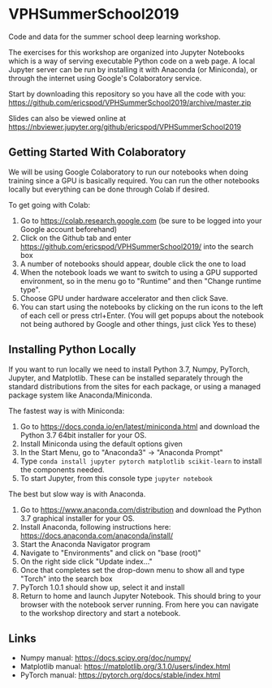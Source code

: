 # VPHSummerSchool2019
Code and data for the summer school deep learning workshop.

The exercises for this workshop are organized into Jupyter Notebooks which is a way of serving executable Python code on
a web page. A local Jupyter server can be run by installing it with Anaconda (or Miniconda), or through the internet using
Google's Colaboratory service. 

Start by downloading this repository so you have all the code with you: https://github.com/ericspod/VPHSummerSchool2019/archive/master.zip

Slides can also be viewed online at https://nbviewer.jupyter.org/github/ericspod/VPHSummerSchool2019

## Getting Started With Colaboratory

We will be using Google Colaboratory to run our notebooks when doing training since a GPU is basically required. You can
run the other notebooks locally but everything can be done through Colab if desired.

To get going with Colab:
1. Go to https://colab.research.google.com (be sure to be logged into your Google account beforehand)
2. Click on the Github tab and enter https://github.com/ericspod/VPHSummerSchool2019/ into the search box
3. A number of notebooks should appear, double click the one to load
4. When the notebook loads we want to switch to using a GPU supported environment, so in the menu go to "Runtime" and
then "Change runtime type". 
5. Choose GPU under hardware accelerator and then click Save.
6. You can start using the notebooks by clicking on the run icons to the left of each cell or press ctrl+Enter. (You will
get popups about the notebook not being authored by Google and other things, just click Yes to these)

## Installing Python Locally

If you want to run locally we need to install Python 3.7, Numpy, PyTorch, Jupyter, and Matplotlib. 
These can be installed separately through the standard distributions from the sites for each package,
or using a managed package system like Anaconda/Miniconda.

The fastest way is with Miniconda:

1. Go to https://docs.conda.io/en/latest/miniconda.html and download the Python 3.7 64bit installer for your OS.
2. Install Miniconda using the default options given
3. In the Start Menu, go to "Anaconda3" -> "Anaconda Prompt"
4. Type `conda install jupyter pytorch matplotlib scikit-learn` to install the components needed.
5. To start Jupyter, from this console type `jupyter notebook`

The best but slow way is with Anaconda. 

1. Go to https://www.anaconda.com/distribution and download the Python 3.7 graphical installer for your OS.
2. Install Anaconda, following instructions here: https://docs.anaconda.com/anaconda/install/
3. Start the Anaconda Navigator program
4. Navigate to "Environments" and click on "base (root)"
5. On the right side click "Update index..."
6. Once that completes set the drop-down menu to show all and type "Torch" into the search box
7. PyTorch 1.0.1 should show up, select it and install
8. Return to home and launch Jupyter Notebook. This should bring to your browser with the notebook server running. 
From here you can navigate to the workshop directory and start a notebook.

## Links

* Numpy manual: https://docs.scipy.org/doc/numpy/
* Matplotlib manual: https://matplotlib.org/3.1.0/users/index.html
* PyTorch manual: https://pytorch.org/docs/stable/index.html